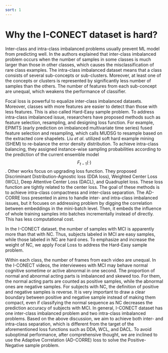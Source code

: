 ```yaml
---
sort: 1
---
```


# Why the I-CONECT dataset is hard?

Inter-class and intra-class imbalanced problems usually prevent ML model from predicting well. 
In the authors explained that inter-class imbalanced problem occurs when the number of 
samples in some classes is much larger than those in other classes, which causes the misclassification of rare class examples. 
The intra-class imbalanced dataset means that a class consists of several sub-concepts or sub-clusters. 
Moreover, at least one of the concepts or clusters is represented by significantly less number of samples than the 
others. 
The number of features from each sub-concept are unequal, which weakens the performance of classifier.

Focal loss is powerful to equalize inter-class imbalanced datasets. 
Moreover, classes with more features are easier to detect than those with less features. 
This is also called Hard-Easy sample problem. 
To address intra-class imbalanced issue, researchers have proposed methods such as feature selection, resampling, and 
designing loss function. 
For example, EPIMTS (early prediction on imbalanced multivariate time series) fused feature selection and resampling, 
which calls MUDSG to resample based on the extracted core shapelets. 
Liu _et al_. utilized soft hard example mining (SHEM) to re-balance the error density distribution. 
To achieve intra-class balancing, they assigned instance-wise sampling probabilities according to the prediction of the 
current ensemble model $$F_{t-1}(\cdot)$$. 
Other works focus on upgrading loss function. 
They proposed Discriminant Distribution-Agnostic loss (DDA loss), Weighted Center Loss (WCL), Deep Attentive Center Loss 
(DACL), and Quadruplet loss. 
These loss function are tightly related to the center loss. 
The goal of these methods is to achieve intra-class compactness and inter-class separation. 
The AD-CORRE loss presented in aims to handle inter- and intra-class imbalanced issues, but it focuses on addressing 
problem by digging the correlation between embeddings in the mini-batch level. 
Then, it embeds the influence of whole training samples into batches incrementally instead of directly. 
This has less computational cost.

In the I-CONECT dataset, the number of samples with MCI is apparently more than that with NC. 
Thus, subjects labeled in MCI are easy samples, while those labeled in NC are hard ones. 
To emphasize and increase the weight of NC, we apply Focal Loss to address the Hard-Easy sample problem. 

Within each class, the number of frames from each video are unequal. 
In the I-CONECT videos, the interviewees with MCI may behave normal cognitive sometime or active abnormal in one second. 
The proportion of normal and abnormal acting parts is imbalanced and skewed too. 
For them, the normal acting parts are counted as positive samples, while the abnormal ones are negative samples. 
For subjects with NC, the definition of positive and negative samples is reverse. 
It is very important to draw a clear boundary between positive and negative sample instead of making them compact, even 
if classifying the normal sequence as NC decreases the prediction accuracy of subjects with MCI. 
In general, I-CONECT dataset has one inter-class imbalanced problem and two intra-class imbalanced problems. 
Based on the above discussion, we aim to achieve both inter- and intra-class separation, which is different from the 
target of the aforementioned loss functions such as DDA, WCL, and DACL. 
To avoid suboptimal performance, after comprehensive thought, we are inclined to use the Adaptive Correlation (AD-CORRE) 
loss to solve the Positive-Negative sample problem.